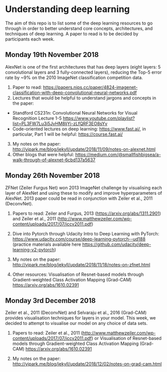 # Understanding deep learning
The aim of this repo is to list some of the deep learning resources to go through in order to better understand core concepts, architectures, and techniques of deep learning. A paper to read is to be decided by participants each week. 

## Monday 19th November 2018
AlexNet is one of the first architectures that has deep layers (eight layers: 5 convolutional layers and 3 fully-connected layers), reducing the Top-5 error rate by ~9% on the 2010 ImageNet classification competition data.

1. Paper to read: https://papers.nips.cc/paper/4824-imagenet-classification-with-deep-convolutional-neural-networks.pdf
2. Lectures that would be helpful to understand jargons and concepts in the paper: 
  * Standford CS231n: Convolutional Neural Networks for Visual Recognition Lecture 1-5 https://www.youtube.com/playlist?list=PL3FW7Lu3i5JvHM8ljYj-zLfQRF3EO8sYv
  * Code-oriented lectures on deep learning: https://www.fast.ai/, in particular, Part 1 will be helpful: https://course.fast.ai/
3. My notes on the paper: http://yjpark.me/blog/jekyll/update/2018/11/09/notes-on-alexnet.html
4. Other blogs that were helpful: https://medium.com/@smallfishbigsea/a-walk-through-of-alexnet-6cbd137a5637

## Monday 26th November 2018
ZFNet (Zeiler Furgus Net) won 2013 ImageNet challenge by visualising each layer of AlexNet and using these to modify and improve hyperparameters of AlexNet. 2013 paper could be read in conjunction with Zeiler et al., 2011 (DeconvNet).

1. Papers to read: Zeiler and Furgus, 2013 (https://arxiv.org/abs/1311.2901) and Zeiler et al., 2011 (http://www.matthewzeiler.com/wp-content/uploads/2017/07/iccv2011.pdf)

2. Dive into Pytorch through Udacity Intro to Deep Learning with PyTorch: https://www.udacity.com/course/deep-learning-pytorch--ud188 (practice materials available here https://github.com/udacity/deep-learning-v2-pytorch)

3. My notes on the paper: http://yjpark.me/blog/jekyll/update/2018/11/18/notes-on-zfnet.html

4. Other resources: Visualisation of Resnet-based models through Gradient-weighted Class Activation Mapping (Grad-CAM) https://arxiv.org/abs/1610.02391


## Monday 3rd December 2018
Zeiler et al., 2011 (DeconvNet) and Selvaraju et al., 2016 (Grad-CAM) provides visualisation techniques for layers in your model. This week, we decided to attempt to visualise our model on any choice of data sets.

1. Papers to read: Zeiler et al., 2011 (http://www.matthewzeiler.com/wp-content/uploads/2017/07/iccv2011.pdf) or Visualisation of Resnet-based models through Gradient-weighted Class Activation Mapping (Grad-CAM) https://arxiv.org/abs/1610.02391

2. My notes on the paper: http://yjpark.me/blog/jekyll/update/2018/12/02/notes-on-grad-cam.html
